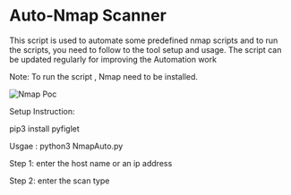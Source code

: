 # Auto-Nmap Scanner

This script is used to automate some predefined nmap scripts and to run the scripts, you need to follow to the tool setup and usage.
The script can be updated regularly for improving the Automation work
 
Note: To run the script , Nmap need to be installed. 

![Nmap Poc](https://user-images.githubusercontent.com/46221898/73517335-31e62f80-4421-11ea-9d22-6aafa7b34c69.png)


Setup Instruction:

pip3 install pyfiglet



Usgae :
python3 NmapAuto.py




Step 1: enter the host name or an ip address

Step 2: enter the scan type
